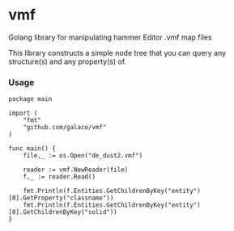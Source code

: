 # vmf
Golang library for manipulating hammer Editor .vmf map files

This library constructs a simple node tree that you can query any structure(s) and any property(s) of.

### Usage
```golang
package main

import (
    "fmt"
    "github.com/galaco/vmf"
)

func main() {
	file,_ := os.Open("de_dust2.vmf")

	reader := vmf.NewReader(file)
	f,_ := reader.Read()

	fmt.Println(f.Entities.GetChildrenByKey("entity")[0].GetProperty("classname"))
	fmt.Println(f.Entities.GetChildrenByKey("entity")[0].GetChildrenByKey("solid"))
}
```